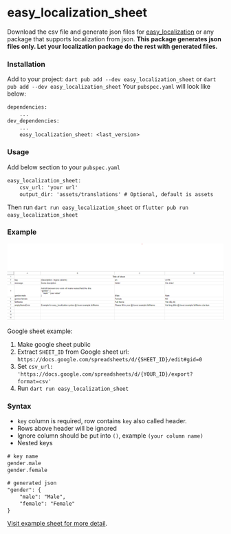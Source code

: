 # easy_localization_sheet
Download the csv file and generate json files for [easy_localization](https://pub.dev/packages/easy_localization) or any package that supports localization from json.
**This package generates json files only. Let your localization package do the rest with generated files.**

### Installation
Add to your project:
`dart pub add --dev easy_localization_sheet` or `dart pub add --dev easy_localization_sheet`
Your `pubspec.yaml` will look like below:
```
dependencies:
    ...
dev_dependencies:
    ...
    easy_localization_sheet: <last_version>
```
### Usage
Add below section to your `pubspec.yaml`
```
easy_localization_sheet:
    csv_url: 'your url'
    output_dir: 'assets/translations' # Optional, default is assets
```

Then run `dart run easy_localization_sheet` or `flutter pub run easy_localization_sheet`
### Example
![csv example file](/images/sheet_screenshot.png)

Google sheet example:
1. Make google sheet public
2. Extract `SHEET_ID` from Google sheet url: `https://docs.google.com/spreadsheets/d/{SHEET_ID}/edit#gid=0`
3. Set `csv_url: 'https://docs.google.com/spreadsheets/d/{YOUR_ID}/export?format=csv'`
4. Run `dart run easy_localization_sheet`

### Syntax
- `key` column is required, row contains `key` also called header.
- Rows above header will be ignored
- Ignore column should be put into `()`, example `(your column name)`
- Nested keys
```
# key name
gender.male
gender.female
```
```
# generated json
"gender": {
    "male": "Male",
    "female": "Female"
}
```
[Visit example sheet for more detail](https://docs.google.com/spreadsheets/d/1p6oQw6BKObb3RU_fIWskJjofRzEb01cfzfNE14Px4nw/edit#gid=0).

